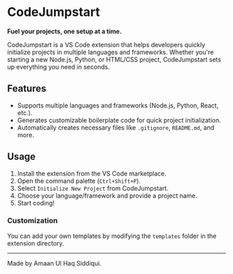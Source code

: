 # CodeJumpstart

**Fuel your projects, one setup at a time.**

CodeJumpstart is a VS Code extension that helps developers quickly initialize projects in multiple languages and frameworks. Whether you're starting a new Node.js, Python, or HTML/CSS project, CodeJumpstart sets up everything you need in seconds.

## Features
- Supports multiple languages and frameworks (Node.js, Python, React, etc.).
- Generates customizable boilerplate code for quick project initialization.
- Automatically creates necessary files like `.gitignore`, `README.md`, and more.

## Usage
1. Install the extension from the VS Code marketplace.
2. Open the command palette (`Ctrl+Shift+P`).
3. Select `Initialize New Project` from CodeJumpstart.
4. Choose your language/framework and provide a project name.
5. Start coding!

### Customization
You can add your own templates by modifying the `templates` folder in the extension directory.

---

Made by Amaan Ul Haq Siddiqui.
